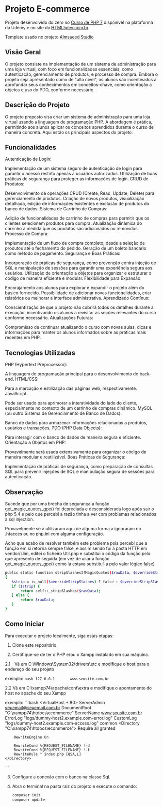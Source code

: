 # Projeto E-commerce

Projeto desenvolvido do zero no [Curso de PHP 7](https://www.udemy.com/curso-completo-de-php-7/) disponível na plataforma da Udemy e no site do [HTML5dev.com.br](https://www.html5dev.com.br/curso/curso-completo-de-php-7).

Template usado no projeto [Almsaeed Studio](https://almsaeedstudio.com)

## Visão Geral

O projeto consiste na implementação de um sistema de administração para uma loja virtual, com foco em funcionalidades essenciais, como autenticação, gerenciamento de produtos, e processo de compra. Embora o projeto seja apresentado como de "alto nível", os alunos são incentivados a aprofundar seus conhecimentos em conceitos-chave, como orientação a objetos e uso do PDO, conforme necessário.

## Descrição do Projeto

O projeto proposto visa criar um sistema de administração para uma loja virtual usando a linguagem de programação PHP. A abordagem é prática, permitindo aos alunos aplicar os conceitos aprendidos durante o curso de maneira concreta. Aqui estão os principais aspectos do projeto:

## Funcionalidades

Autenticação de Login:

Implementação de um sistema seguro de autenticação de login para garantir o acesso restrito apenas a usuários autorizados.
Utilização de boas práticas de segurança para proteger as informações de login.
CRUD de Produtos:

Desenvolvimento de operações CRUD (Create, Read, Update, Delete) para gerenciamento de produtos.
Criação de novos produtos, visualização detalhada, edição de informações existentes e exclusão de produtos do banco de dados.
Sistema de Carrinho de Compras:

Adição de funcionalidades de carrinho de compras para permitir que os clientes selecionem produtos para compra.
Atualização dinâmica do carrinho à medida que os produtos são adicionados ou removidos.
Processo de Compra:

Implementação de um fluxo de compra completo, desde a seleção de produtos até o fechamento do pedido.
Geração de um boleto bancário como método de pagamento.
Segurança e Boas Práticas:

Incorporação de práticas de segurança, como prevenção contra injeção de SQL e manipulação de sessões para garantir uma experiência segura aos usuários.
Utilização de orientação a objetos para organizar e estruturar o código de maneira eficiente e modular.
Flexibilidade para Expansão:

Encorajamento aos alunos para explorar e expandir o projeto além do básico fornecido.
Possibilidade de adicionar novas funcionalidades, criar relatórios ou melhorar a interface administrativa.
Aprendizado Contínuo:

Conscientização de que o projeto não cobrirá todos os detalhes durante a execução, incentivando os alunos a revisitar as seções relevantes do curso conforme necessário.
Atualizações Futuras:

Compromisso de continuar atualizando o curso com novas aulas, dicas e informações para manter os alunos informados sobre as práticas mais recentes em PHP.

## Tecnologias Utilizadas

PHP (Hypertext Preprocessor):

A linguagem de programação principal para o desenvolvimento do back-end.
HTML/CSS:

Para a marcação e estilização das páginas web, respectivamente.
JavaScript:

Pode ser usado para aprimorar a interatividade do lado do cliente, especialmente no contexto de um carrinho de compras dinâmico.
MySQL (ou outro Sistema de Gerenciamento de Banco de Dados):

Banco de dados para armazenar informações relacionadas a produtos, usuários e transações.
PDO (PHP Data Objects):

Para interagir com o banco de dados de maneira segura e eficiente.
Orientação a Objetos em PHP:

Provavelmente será usada extensivamente para organizar o código de maneira modular e reutilizável.
Boas Práticas de Segurança:

Implementação de práticas de segurança, como preparação de consultas SQL para prevenir injeções de SQL e manipulação segura de sessões para autenticação.

## Observação
Sucede que por uma brecha de segurança a função get_magic_quotes_gpc() foi depreciada e desconsiderada logo após sair o php 5.4 e pelo que percebi a razão tinha a ver com  problemas relacionados a sql injection.

Provavelmente se a utilizaram aqui de alguma forma a ignoraram no .htacces ou no php.ini com alguma configuração.

Acho que acabo de resolver também este problema pois percebi que a função em si retorna sempre false, e assim sendo fui à pasta HTTP em vendor/slim, editei o ficheiro Util.php e substitui o código da função pelo que apresento de seguida (em vez de usar a função get_magic_quotes_gpc() como lá estava substituí-a pelo valor lógico false)

 ```bash
public static function stripSlashesIfMagicQuotes($rawData, $overrideStripSlashes = null)
{
    $strip = is_null($overrideStripSlashes) ? false : $overrideStripSlashes;
    if ($strip) {
        return self::_stripSlashes($rawData);
    } else {
        return $rawData;
    }
}
```

## Como Iniciar

Para executar o projeto localmente, siga estas etapas:

1. Clone este repositório.

2. Certifique-se de ter o PHP e/ou o Xampp instalado em sua máquina.

2.1 - Vá em C:\Windows\System32\drivers\etc e modifique o host para o endereço do seu projeto

exemplo:
    ```bash
    127.0.0.1		www.seusite.com.br
    ```

2.2 Vá em C:\xampp74\apache\conf\extra e modifique o apontamento do host no apache do seu Xampp

exemplo:
    ```bash
    <VirtualHost *:80>
    ServerAdmin seuemail@seuemail.com.br
    DocumentRoot "C:\xampp74\htdocs\ecommerce"
    ServerName www.seusite.com.br
    ErrorLog "logs/dummy-host2.example.com-error.log"
    CustomLog "logs/dummy-host2.example.com-access.log" common
	<Directory "C:\xampp74\htdocs\ecommerce">
        Require all granted

        RewriteEngine On

        RewriteCond %{REQUEST_FILENAME} !-d
        RewriteCond %{REQUEST_FILENAME} !-f
        RewriteRule ^ index.php [QSA,L]
	</Directory>
</VirtualHost>
```

3. Configure a conexão com o banco na classe Sql.

4. Abra o terminal na pasta raiz do projeto e execute o comando:

   ```bash
   composer init
   composer update
   ```
